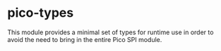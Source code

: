 # pico-types

This module provides a minimal set of types for runtime use in order to avoid the need to bring in the entire Pico SPI module.
